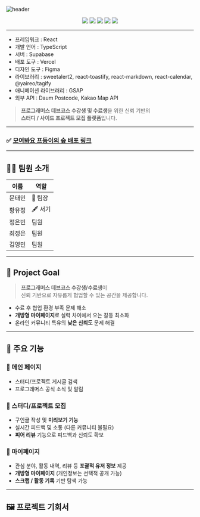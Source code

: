 <!-- 📌 헤더 -->
![header](https://capsule-render.vercel.app/api?type=blur&color=auto&height=300&section=header&text=모여봐요%20프둥이숲&fontSize=90&textColor=ffffff)

<!-- 🏷️ 기술 스택 배지 -->
<p align="center">
  <img src="https://img.shields.io/badge/Framework-React-61DAFB?style=for-the-badge&logo=react&logoColor=white"/>
  <img src="https://img.shields.io/badge/Language-TypeScript-3178C6?style=for-the-badge&logo=typescript&logoColor=white"/>
  <img src="https://img.shields.io/badge/Backend-Supabase-3FCF8E?style=for-the-badge&logo=supabase&logoColor=white"/>
  <img src="https://img.shields.io/badge/Deploy-Vercel-000000?style=for-the-badge&logo=vercel&logoColor=white"/>
  <img src="https://img.shields.io/badge/Design-Figma-F24E1E?style=for-the-badge&logo=figma&logoColor=white"/>
</p>

---

- 프레임워크 : React  
- 개발 언어 : TypeScript  
- 서버 : Supabase  
- 배포 도구 : Vercel  
- 디자인 도구 : Figma  
- 라이브러리 : sweetalert2, react-toastify, react-markdown, react-calendar, @yaireo/tagify  
- 애니메이션 라이브러리 : GSAP  
- 외부 API : Daum Postcode, Kakao Map API  

> **프로그래머스 데브코스 수강생 및 수료생**을 위한 신뢰 기반의  
> **스터디 / 사이드 프로젝트 모집 플랫폼**입니다.

---

### ✅ [모여봐요 프둥이의 숲 배포 링크](https://gatherinpdoongiforest.vercel.app/)

---

## 👨‍💻 팀원 소개

| 이름 | 역할 |
|------|------|
| 문태민 | 👑 팀장 |
| 황유정 | 🖋️ 서기 |
| 정은빈 | 팀원 |
| 최정은 | 팀원 |
| 김영민 | 팀원 |

---

## 🎯 Project Goal

> **프로그래머스 데브코스 수강생/수료생**이  
> 신뢰 기반으로 자유롭게 협업할 수 있는 공간을 제공합니다.

- 수료 후 협업 환경 부족 문제 해소  
- **개방형 마이페이지**로 실력 차이에서 오는 갈등 최소화  
- 온라인 커뮤니티 특유의 **낮은 신뢰도** 문제 해결

---

## 🔧 주요 기능

### 🏡 메인 페이지
- 스터디/프로젝트 게시글 검색
- 프로그래머스 공식 소식 및 알림

### 🤝 스터디/프로젝트 모집
- 구인글 작성 및 **미리보기 기능**
- 실시간 피드백 및 소통 (다른 커뮤니티 불필요)
- **피어 리뷰** 기능으로 피드백과 신뢰도 확보

### 🙋 마이페이지
- 관심 분야, 활동 내역, 리뷰 등 **포괄적 유저 정보** 제공
- **개방형 마이페이지** (개인정보는 선택적 공개 가능)
- **스크랩 / 활동 기록** 기반 탐색 가능

---

## 🖼️ 프로젝트 기회서



